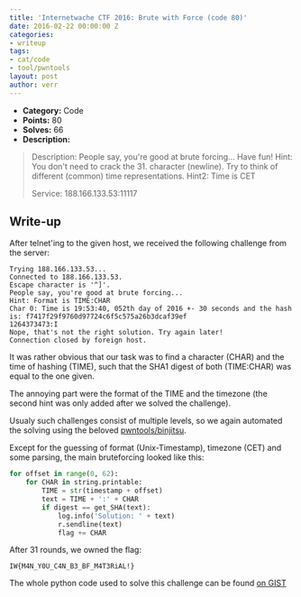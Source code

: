 ```yaml
---
title: 'Internetwache CTF 2016: Brute with Force (code 80)'
date: 2016-02-22 00:00:00 Z
categories:
- writeup
tags:
- cat/code
- tool/pwntools
layout: post
author: verr
---
```


* **Category:** Code
* **Points:** 80
* **Solves:** 66
* **Description:**

> Description: People say, you're good at brute forcing... Have fun! Hint: You don't need to crack the 31. character (newline). Try to think of different (common) time representations. Hint2: Time is CET
>
>
> Service: 188.166.133.53:11117

## Write-up


After telnet'ing to the given host, we received the following challenge from the server:

```
Trying 188.166.133.53...
Connected to 188.166.133.53.
Escape character is '^]'.
People say, you're good at brute forcing...
Hint: Format is TIME:CHAR
Char 0: Time is 19:53:40, 052th day of 2016 +- 30 seconds and the hash is: f7417f29f9760d97724c6f5c575a26b3dcaf39ef
1264373473:I
Nope, that's not the right solution. Try again later!
Connection closed by foreign host.
```

It was rather obvious that our task was to find a character (CHAR) and the time of hashing (TIME), such that the SHA1 digest of both (TIME:CHAR) was equal to the one given.

The annoying part were the format of the TIME and the timezone (the second hint was only added after we solved the challenge).

Usualy such challenges consist of multiple levels, so we again automated the solving using the beloved [pwntools/binjitsu](https://binjit.su).

Except for the guessing of format (Unix-Timestamp), timezone (CET) and some parsing, the main bruteforcing looked like this:

```python
for offset in range(0, 62):
    for CHAR in string.printable:
        TIME = str(timestamp + offset)
        text = TIME + ':' + CHAR
        if digest == get_SHA(text):
            log.info('Solution: ' + text)
            r.sendline(text)
            flag += CHAR
```

After 31 rounds, we owned the flag:

```
IW{M4N_Y0U_C4N_B3_BF_M4T3RiAL!}
```

The whole python code used to solve this challenge can be found [on GIST](https://gist.github.com/stefan2904/4c8d2a7652a4e739525d)





